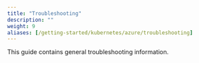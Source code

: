 ```yaml
---
title: "Troubleshooting"
description: ""
weight: 9
aliases: [/getting-started/kubernetes/azure/troubleshooting]
---
```


This guide contains general troubleshooting information.
